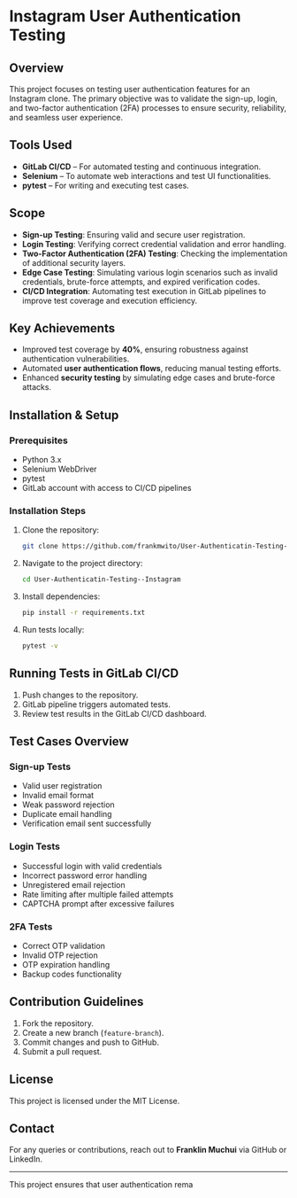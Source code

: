 # Instagram User Authentication Testing

## Overview
This project focuses on testing user authentication features for an Instagram clone. The primary objective was to validate the sign-up, login, and two-factor authentication (2FA) processes to ensure security, reliability, and seamless user experience. 

## Tools Used
- **GitLab CI/CD** – For automated testing and continuous integration.
- **Selenium** – To automate web interactions and test UI functionalities.
- **pytest** – For writing and executing test cases.

## Scope
- **Sign-up Testing**: Ensuring valid and secure user registration.
- **Login Testing**: Verifying correct credential validation and error handling.
- **Two-Factor Authentication (2FA) Testing**: Checking the implementation of additional security layers.
- **Edge Case Testing**: Simulating various login scenarios such as invalid credentials, brute-force attempts, and expired verification codes.
- **CI/CD Integration**: Automating test execution in GitLab pipelines to improve test coverage and execution efficiency.

## Key Achievements
- Improved test coverage by **40%**, ensuring robustness against authentication vulnerabilities.
- Automated **user authentication flows**, reducing manual testing efforts.
- Enhanced **security testing** by simulating edge cases and brute-force attacks.

## Installation & Setup
### Prerequisites
- Python 3.x
- Selenium WebDriver
- pytest
- GitLab account with access to CI/CD pipelines

### Installation Steps
1. Clone the repository:
   ```bash
   git clone https://github.com/frankmwito/User-Authenticatin-Testing--Instagram.git
   ```
2. Navigate to the project directory:
   ```bash
   cd User-Authenticatin-Testing--Instagram
   ```
3. Install dependencies:
   ```bash
   pip install -r requirements.txt
   ```
4. Run tests locally:
   ```bash
   pytest -v
   ```

## Running Tests in GitLab CI/CD
1. Push changes to the repository.
2. GitLab pipeline triggers automated tests.
3. Review test results in the GitLab CI/CD dashboard.

## Test Cases Overview
### Sign-up Tests
- Valid user registration
- Invalid email format
- Weak password rejection
- Duplicate email handling
- Verification email sent successfully

### Login Tests
- Successful login with valid credentials
- Incorrect password error handling
- Unregistered email rejection
- Rate limiting after multiple failed attempts
- CAPTCHA prompt after excessive failures

### 2FA Tests
- Correct OTP validation
- Invalid OTP rejection
- OTP expiration handling
- Backup codes functionality

## Contribution Guidelines
1. Fork the repository.
2. Create a new branch (`feature-branch`).
3. Commit changes and push to GitHub.
4. Submit a pull request.

## License
This project is licensed under the MIT License.

## Contact
For any queries or contributions, reach out to **Franklin Muchui** via GitHub or LinkedIn.

---
This project ensures that user authentication rema

